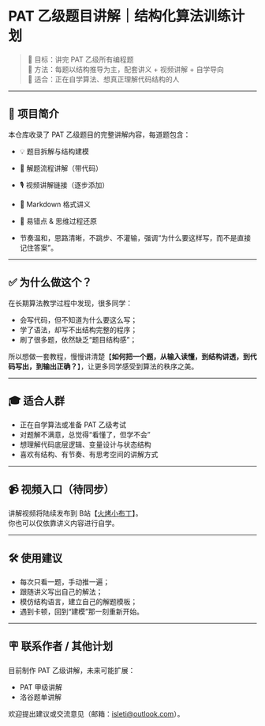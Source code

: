 # PAT 乙级题目讲解｜结构化算法训练计划

> 📍 目标：讲完 PAT 乙级所有编程题  
> 🧠 方法：每题以结构推导为主，配套讲义 + 视频讲解 + 自学导向  
> 🎯 适合：正在自学算法、想真正理解代码结构的人

---

## 🧭 项目简介

本仓库收录了 PAT 乙级题目的完整讲解内容，每道题包含：

- 💡 题目拆解与结构建模
- 🧩 解题流程讲解（带代码）
- 🎙 视频讲解链接（逐步添加）
- 🧾 Markdown 格式讲义
- 🧪 易错点 & 思维过程还原

- 节奏温和，思路清晰，不跳步、不灌输，强调“为什么要这样写，而不是直接记住答案”。
---

## ✅ 为什么做这个？

在长期算法教学过程中发现，很多同学：

- 会写代码，但不知道为什么要这么写；
- 学了语法，却写不出结构完整的程序；
- 刷了很多题，依然缺乏“题目结构感”；

所以想做一套教程，慢慢讲清楚【**如何把一个题，从输入读懂，到结构讲透，到代码写出，到输出正确？**】，让更多同学感受到算法的秩序之美。
> 

---

## 🎓 适合人群

- 正在自学算法或准备 PAT 乙级考试
- 对题解不满意，总觉得“看懂了，但学不会”
- 想理解代码底层逻辑、变量设计与状态结构
- 喜欢有结构、有节奏、有思考空间的讲解方式

---


## 📹 视频入口（待同步）

讲解视频将陆续发布到 B站【[火烤小布丁](https://www.bilibili.com/video/BV1edgDzVESR)】。  
你也可以仅依靠讲义内容进行自学。

---

## 🛠 使用建议

- 每次只看一题，手动推一遍；
- 跟随讲义写出自己的解法；
- 模仿结构语言，建立自己的解题模板；
- 遇到卡顿，回到“建模”那一刻重新开始。

---

## 🪧 联系作者 / 其他计划

目前制作 PAT 乙级讲解，未来可能扩展： 
- PAT 甲级讲解
- 洛谷题单讲解 

欢迎提出建议或交流意见（邮箱：isleti@outlook.com）。



